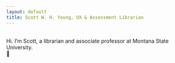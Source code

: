```yaml
---
layout: default
title: Scott W. H. Young, UX & Assessment Librarian
---
```

\
Hi. I’m Scott, a librarian and associate professor at Montana State University.
\
<span class="cherry-blossom">🌸</span>
